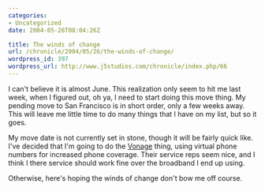 ```yaml
--- 
categories:
- Uncategorized
date: 2004-05-26T08:04:26Z

title: The winds of change
url: /chronicle/2004/05/26/the-winds-of-change/
wordpress_id: 397
wordpress_url: http://www.j5studios.com/chronicle/index.php/66
---
```


I can't believe it is almost June.  This realization only seem to hit me last week, when I figured out, oh ya, I need to start doing this move thing.  My pending move to San Francisco is in short order, only a few weeks away.  This will leave me little time to do many things that I have on my list, but so it goes.


My move date is not currently set in stone, though it will be fairly quick like.  I've decided that I'm going to do the <a href="http://www.vonage.com/">Vonage</a> thing, using virtual phone numbers for increased phone coverage.  Their service reps seem nice, and I think I there service should work fine over the broadband I end up using.


Otherwise, here's hoping the winds of change don't bow me off course.

